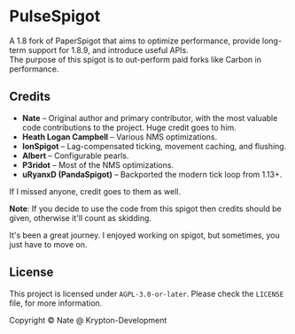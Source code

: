 # PulseSpigot  
A 1.8 fork of PaperSpigot that aims to optimize performance, provide long-term support for 1.8.9, and introduce useful APIs.  
The purpose of this spigot is to out-perform paid forks like Carbon in performance.

## Credits  
- **Nate** – Original author and primary contributor, with the most valuable code contributions to the project. Huge credit goes to him.  
- **Heath Logan Campbell** – Various NMS optimizations.  
- **IonSpigot** – Lag-compensated ticking, movement caching, and flushing.  
- **Albert** – Configurable pearls.  
- **P3ridot** – Most of the NMS optimizations.  
- **uRyanxD (PandaSpigot)** – Backported the modern tick loop from 1.13+.  

If I missed anyone, credit goes to them as well.  

**Note**: If you decide to use the code from this spigot then credits should be given, otherwise it'll count as skidding.

It's been a great journey. I enjoyed working on spigot, but sometimes, you just have to move on.

## License
This project is licensed under `AGPL-3.0-or-later`. Please check the `LICENSE` file, for more information.

Copyright © Nate @ Krypton-Development
